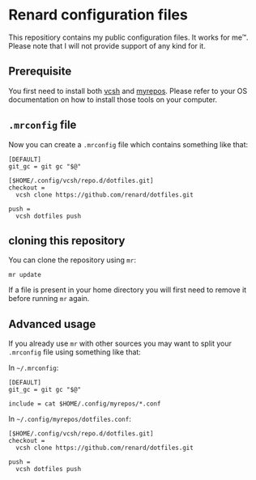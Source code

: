 # Renard configuration files


This repositiory contains my public configuration files. It works for
me™. Please note that I will not provide support of any kind for it.

## Prerequisite

You first need to install both [vcsh](https://github.com/RichiH/vcsh) and
[myrepos](https://github.com/joeyh/myrepos). Please refer to your OS
documentation on how to install those tools on your computer.

## `.mrconfig` file

Now you can create a `.mrconfig` file which contains something like that:

    [DEFAULT]
    git_gc = git gc "$@"
    
    [$HOME/.config/vcsh/repo.d/dotfiles.git]
    checkout =
      vcsh clone https://github.com/renard/dotfiles.git
    
    push =
      vcsh dotfiles push

## cloning this repository

You can clone the repository using `mr`:

	mr update

If a file is present in your home directory you will first need to remove it
before running `mr` again.

## Advanced usage

If you already use `mr` with other sources you may want to split your
`.mrconfig` file using something like that:

In `~/.mrconfig`:

    [DEFAULT]
    git_gc = git gc "$@"
    
    include = cat $HOME/.config/myrepos/*.conf

In `~/.config/myrepos/dotfiles.conf`:

    [$HOME/.config/vcsh/repo.d/dotfiles.git]
    checkout =
      vcsh clone https://github.com/renard/dotfiles.git
    
    push =
      vcsh dotfiles push
